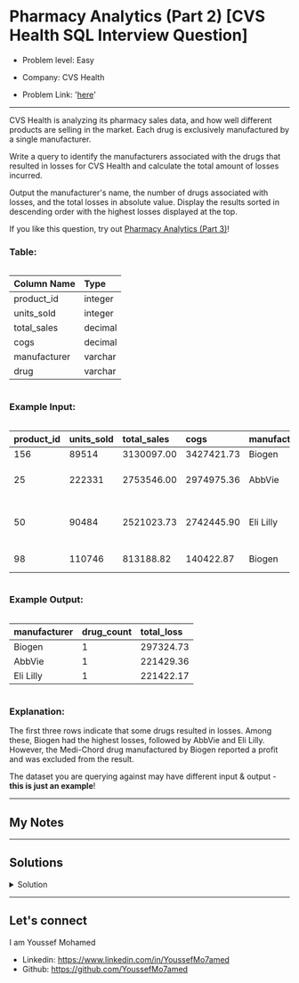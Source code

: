 # Pharmacy Analytics (Part 2) [CVS Health SQL Interview Question]

- Problem level: Easy

- Company: CVS Health
- Problem Link: '[here](https://datalemur.com/questions/non-profitable-drugs?referralCode=256wYou1)'

---
<p>CVS Health is analyzing its pharmacy sales data, and how well different products are selling in the market. Each drug is exclusively manufactured by a single manufacturer.</p>
<p>Write a query to identify the manufacturers associated with the drugs that resulted in losses for CVS Health and calculate the total amount of losses incurred.</p>
<p>Output the manufacturer's name, the number of drugs associated with losses, and the total losses in absolute value. Display the results sorted in descending order with the highest losses displayed at the top.</p>
<p>If you like this question, try out <a href="https://datalemur.com/questions/total-drugs-sales" rel="noopener noreferrer" target="_blank">Pharmacy Analytics (Part 3)</a>!</p>
<h3> Table:</h3>
<div style="overflow-x:auto;margin-bottom:10px"><table><thead><tr><th style="text-align:left"><strong>Column Name</strong></th><th style="text-align:left"><strong>Type</strong></th></tr></thead><tbody><tr><td style="text-align:left">product_id</td><td style="text-align:left">integer</td></tr><tr><td style="text-align:left">units_sold</td><td style="text-align:left">integer</td></tr><tr><td style="text-align:left">total_sales</td><td style="text-align:left">decimal</td></tr><tr><td style="text-align:left">cogs</td><td style="text-align:left">decimal</td></tr><tr><td style="text-align:left">manufacturer</td><td style="text-align:left">varchar</td></tr><tr><td style="text-align:left">drug</td><td style="text-align:left">varchar</td></tr></tbody></table></div>
<h3> Example Input:</h3>
<div style="overflow-x:auto;margin-bottom:10px"><table><thead><tr><th style="text-align:left"><strong>product_id</strong></th><th style="text-align:left"><strong>units_sold</strong></th><th style="text-align:left"><strong>total_sales</strong></th><th style="text-align:left"><strong>cogs</strong></th><th style="text-align:left"><strong>manufacturer</strong></th><th style="text-align:left"><strong>drug</strong></th></tr></thead><tbody><tr><td style="text-align:left">156</td><td style="text-align:left">89514</td><td style="text-align:left">3130097.00</td><td style="text-align:left">3427421.73</td><td style="text-align:left">Biogen</td><td style="text-align:left">Acyclovir</td></tr><tr><td style="text-align:left">25</td><td style="text-align:left">222331</td><td style="text-align:left">2753546.00</td><td style="text-align:left">2974975.36</td><td style="text-align:left">AbbVie</td><td style="text-align:left">Lamivudine and Zidovudine</td></tr><tr><td style="text-align:left">50</td><td style="text-align:left">90484</td><td style="text-align:left">2521023.73</td><td style="text-align:left">2742445.90</td><td style="text-align:left">Eli Lilly</td><td style="text-align:left">Dermasorb TA Complete Kit</td></tr><tr><td style="text-align:left">98</td><td style="text-align:left">110746</td><td style="text-align:left">813188.82</td><td style="text-align:left">140422.87</td><td style="text-align:left">Biogen</td><td style="text-align:left">Medi-Chord</td></tr></tbody></table></div>
<h3>Example Output:</h3>
<div style="overflow-x:auto;margin-bottom:10px"><table><thead><tr><th style="text-align:left"><strong>manufacturer</strong></th><th style="text-align:left"><strong>drug_count</strong></th><th style="text-align:left"><strong>total_loss</strong></th></tr></thead><tbody><tr><td style="text-align:left">Biogen</td><td style="text-align:left">1</td><td style="text-align:left">297324.73</td></tr><tr><td style="text-align:left">AbbVie</td><td style="text-align:left">1</td><td style="text-align:left">221429.36</td></tr><tr><td style="text-align:left">Eli Lilly</td><td style="text-align:left">1</td><td style="text-align:left">221422.17</td></tr></tbody></table></div>
<h3>Explanation:</h3>
<p>The first three rows indicate that some drugs resulted in losses. Among these, Biogen had the highest losses, followed by AbbVie and Eli Lilly. However, the Medi-Chord drug manufactured by Biogen reported a profit and was excluded from the result.</p>
<p>The dataset you are querying against may have different input &amp; output - <strong>this is just an example</strong>!</p>

---

## My Notes

---

## Solutions

<details>
<summary> Solution </summary>

```sql
SELECT
    manufacturer,
    COUNT(1) drug_count,
    - SUM(total_sales - cogs) total_loss
FROM
    pharmacy_sales
WHERE
    total_sales - cogs < 0
GROUP BY
    manufacturer
ORDER BY
    total_loss DESC
```

You can also use `abs()` function

```sql
SELECT
    manufacturer,
    COUNT(1) drug_count,
    ABS(SUM(total_sales - cogs)) total_loss
FROM
    pharmacy_sales
WHERE
    total_sales - cogs < 0
GROUP BY
    manufacturer
ORDER BY
    total_loss DESC
```

</details>

---

## Let's connect

I am Youssef Mohamed

- Linkedin: <https://www.linkedin.com/in/YoussefMo7amed>
- Github: <https://github.com/YoussefMo7amed>

